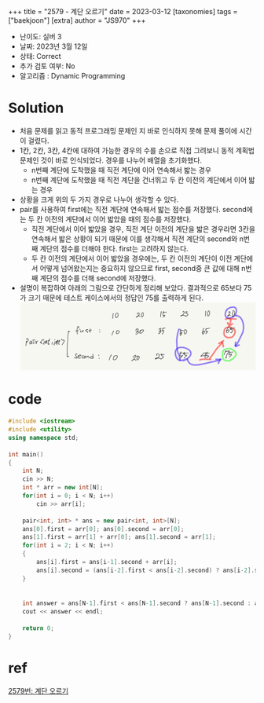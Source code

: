 +++
title = "2579 - 계단 오르기"
date = 2023-03-12
[taxonomies]
tags = ["baekjoon"]
[extra]
author = "JS970"
+++
- 난이도: 실버 3
- 날짜: 2023년 3월 12일
- 상태: Correct
- 추가 검토 여부: No
- 알고리즘 : Dynamic Programming

# Solution
- 처음 문제를 읽고 동적 프로그래밍 문제인 지 바로 인식하지 못해 문제 풀이에 시간이 걸렸다.
- 1칸, 2칸, 3칸, 4칸에 대하여 가능한 경우의 수를 손으로 직접 그려보니 동적 계획법 문제인 것이 바로 인식되었다. 경우를 나누어 배열을 초기화했다.
	- n번째 계단에 도착했을 때 직전 계단에 이어 연속해서 밟는 경우
	- n번째 계단에 도착했을 때 직전 계단을 건너뛰고 두 칸 이전의 계단에서 이어 밟는 경우
- 상황을 크게 위의 두 가지 경우로 나누어 생각할 수 있다.
- pair를 사용하여 first에는 직전 계단에 연속해서 밟는 점수를 저장했다. second에는 두 칸 이전의 계단에서 이어 밟았을 때의 점수를 저장했다.
	- 직전 계단에서 이어 밟았을 경우, 직전 계단 이전의 계단을 밟은 경우라면 3칸을 연속해서 밟은 상황이 되기 때문에 이를 생각해서 직전 계단의 second와 n번째 계단의 점수를 더해야 한다. first는 고려하지 않는다.
	- 두 칸 이전의 계단에서 이어 밟았을 경우에는, 두 칸 이전의 계단이 이전 계단에서 어떻게 넘어왔는지는 중요하지 않으므로 first, second중 큰 값에 대해 n번째 계단의 점수를 더해 second에 저장했다.
- 설명이 복잡하여 아래의 그림으로 간단하게 정리해 보았다. 결과적으로 65보다 75가 크기 때문에 테스트 케이스에서의 정답인 75를 출력하게 된다.
![logic-2579](/image/baekjoon/2579/2579logic.png.png)

# code
```c++
#include <iostream>
#include <utility>
using namespace std;

int main()
{
    int N;
    cin >> N;
    int * arr = new int[N];
    for(int i = 0; i < N; i++)
        cin >> arr[i];
    
    pair<int, int> * ans = new pair<int, int>[N];
    ans[0].first = arr[0]; ans[0].second = arr[0];
    ans[1].first = arr[1] + arr[0]; ans[1].second = arr[1];
    for(int i = 2; i < N; i++)
    {
        ans[i].first = ans[i-1].second + arr[i];
        ans[i].second = (ans[i-2].first < ans[i-2].second) ? ans[i-2].second + arr[i] : ans[i-2].first + arr[i];
    }
    
    
    int answer = ans[N-1].first < ans[N-1].second ? ans[N-1].second : ans[N-1].first;
    cout << answer << endl;

    return 0;
}
```

# ref
[2579번: 계단 오르기](https://www.acmicpc.net/problem/2579)